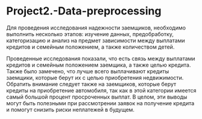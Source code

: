 # Project2.-Data-preprocessing

Для проведения исследования надежности заемщиков, необходимо выполнить несколько этапов: изучение данных, предобработку, категоризацию и анализ на предмет зависимости между выплатами кредитов и семейным положением, а также количеством детей.

Проведенные исследования показали, что есть связь между выплатами кредитов и семейным положением заемщика, а также целью кредита. Также было замечено, что лучше всего выплачивают кредиты заемщики, которые берут их с целью приобретения недвижимости. Обратить внимание следует также на заемщиков, которые берут кредиты на приобретение автомобиля, так как в этой категории имеется самый большой процент просроченных выплат. В целом, эти выводы могут быть полезными при рассмотрении заявок на получение кредита и помогут снизить риски неплатежей в будущем.

